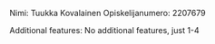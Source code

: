 Nimi: Tuukka Kovalainen
Opiskelijanumero: 2207679

Additional features: No additional features, just 1-4

